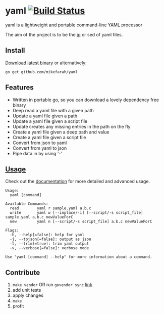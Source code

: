 # yaml [![Build Status](https://travis-ci.org/mikefarah/yaml.svg?branch=master)](https://travis-ci.org/mikefarah/yaml)
yaml is a lightweight and portable command-line YAML processor

The aim of the project is to be the [jq](https://github.com/stedolan/jq) or sed of yaml files.

## Install
[Download latest binary](https://github.com/mikefarah/yaml/releases/latest) or alternatively:
```
go get github.com/mikefarah/yaml
```

## Features
- Written in portable go, so you can download a lovely dependency free binary
- Deep read a yaml file with a given path
- Update a yaml file given a path
- Update a yaml file given a script file
- Update creates any missing entries in the path on the fly
- Create a yaml file given a deep path and value
- Create a yaml file given a script file
- Convert from json to yaml
- Convert from yaml to json
- Pipe data in by using '-'

## [Usage](http://mikefarah.github.io/yaml/)

Check out the [documentation](http://mikefarah.github.io/yaml/) for more detailed and advanced usage.

```
Usage:
  yaml [command]

Available Commands:
  read        yaml r sample.yaml a.b.c
  write       yaml w [--inplace/-i] [--script/-s script_file] sample.yaml a.b.c newValueForC
  new         yaml n [--script/-s script_file] a.b.c newValueForC

Flags:
  -h, --help[=false]: help for yaml
  -j, --tojson[=false]: output as json
  -t, --trim[=true]: trim yaml output
  -v, --verbose[=false]: verbose mode

Use "yaml [command] --help" for more information about a command.
```

## Contribute
1. `make vendor` OR run `govendor sync` [link](https://github.com/kardianos/govendor)
2. add unit tests
3. apply changes
4. `make`
5. profit
